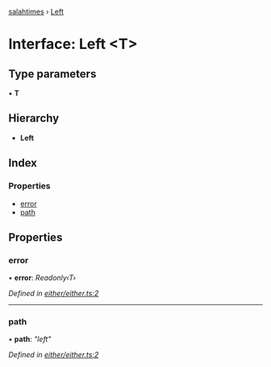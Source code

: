 [salahtimes](../README.md) › [Left](left.md)

# Interface: Left <**T**>

## Type parameters

▪ **T**

## Hierarchy

* **Left**

## Index

### Properties

* [error](left.md#error)
* [path](left.md#path)

## Properties

###  error

• **error**: *Readonly‹T›*

*Defined in [either/either.ts:2](https://github.com/doniseferi/salahtimes/blob/ad87efb/src/either/either.ts#L2)*

___

###  path

• **path**: *"left"*

*Defined in [either/either.ts:2](https://github.com/doniseferi/salahtimes/blob/ad87efb/src/either/either.ts#L2)*
